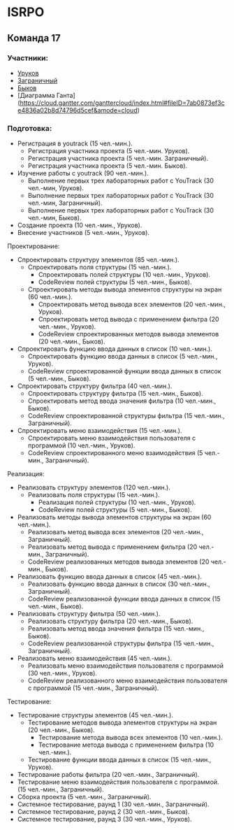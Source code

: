 # ISRPO
## Команда 17

### Участники:
 - [Уруков](https://github.com/URUKOVV)
 - [Заграничный](https://github.com/zagran-d)
 - [Быков](https://github.com/MaRoL-s)
 - [Диаграмма Ганта] (https://cloud.gantter.com/ganttercloud/index.html#fileID=7ab0873ef3ce4836a02b8d74796d5cef&amode=cloud)

### Подготовка:

 - Регистрация в youtrack (15 чел.-мин.).
	- Регистрация участника проекта (5 чел.-мин. Уруков).
	- Регистрация участника проекта (5 чел.-мин. Заграничный).
	- Регистрация участника проекта (5 чел.-мин. Быков).
 - Изучение работы с youtrack (90 чел.-мин.).
	- Выполнение первых трех лабораторных работ с YouTrack (30 чел.-мин, Уруков).
	- Выполнение первых трех лабораторных работ с YouTrack (30 чел.-мин, Заграничный).
	- Выполнение первых трех лабораторных работ с YouTrack (30 чел.-мин, Быков).  
 - Создание проекта (10 чел.-мин., Уруков). 
 - Внесение участников (5 чел.-мин., Уруков).

Проектирование:

 - Спроектировать структуру элементов (85 чел.-мин.).
	- Спроектировать поля структуры (15 чел.-мин.).
		- Спроектировать полей структуры (10 чел.-мин., Уруков).
		- CodeReview полей структуры (5 чел.-мин., Быков).
	- Спроектировать методы вывода элементов структуры на экран (60 чел.-мин.).
		- Спроектировать метод вывода всех элементов (20 чел.-мин., Уруков).
		- Спроектировать метод вывода с применением фильтра (20 чел.-мин., Уруков).
		- CodeReview спроектированных методов вывода элементов (20 чел.-мин., Быков).
  - Спроектировать функцию ввода данных в список (10 чел.-мин.).
	- Спроектировать функцию ввода данных в список (5 чел.-мин., Уруков).
	- CodeReview спроектированной функции ввода данных в список (5 чел.-мин., Быков).
 - Спроектировать структуру фильтра (40 чел.-мин.).
	- Спроектировать структуру фильтра (15 чел.-мин., Быков).
	- Спроектировать метод ввода значения фильтра (10 чел.-мин., Быков).
	- CodeReview спроектированной структуры фильтра (15 чел.-мин., Заграничный).  
 - Спроектировать меню взаимодействия (15 чел.-мин.).
	- Спроектировать меню взаимодействия пользователя с программой (10 чел.-мин., Уруков).
	- CodeReview спроектированного меню взаимодействия (5 чел.-мин., Заграничный).

Реализация:

 - Реализовать структуру элементов (120 чел.-мин.).
	- Реализовать поля структуры (15 чел.-мин.).
		- Реализация полей структуры (10 чел.-мин., Уруков).
		- CodeReview полей структуры (5 чел.-мин., Быков).
  - Реализовать методы вывода элементов структуры на экран (60 чел.-мин.).
	- Реализовать метод вывода всех элементов (20 чел.-мин., Заграничный).
	- Реализовать метод вывода с применением фильтра (20 чел.-мин., Заграничный).
	- CodeReview реализованных методов вывода элементов (20 чел.-мин., Быков).
  - Реализовать функцию ввода данных в список (45 чел.-мин.).
	- Реализовать функцию ввода данных в список (30 чел.-мин., Заграничный).
	- CodeReview реализованной функции ввода данных в список (15 чел.-мин., Быков).
 - Реализовать структуру фильтра (50 чел.-мин.).
	- Реализовать структуру фильтра (20 чел.-мин., Быков).
	- Реализовать метод ввода значения фильтра (15 чел.-мин., Быков).
	- CodeReview реализованной структуры фильтра (15 чел.-мин., Заграничный).  
 - Реализовать меню взаимодействия (45 чел.-мин.).
	- Реализовать меню взаимодействия пользователя с программой (30 чел.-мин., Уруков).
	- CodeReview реализованного меню взаимодействия пользователя с программой (15 чел.-мин., Заграничный).

Тестирование:

 - Тестирование структуры элементов (45 чел.-мин.).
	- Тестирование методов вывода элементов структуры на экран (20 чел.-мин., Быков).
		- Тестирование метода вывода всех элементов (10 чел.-мин.).
		- Тестирование метода вывода с применением фильтра (10 чел.-мин.).
	- Тестирование функции ввода данных в список (15 чел.-мин., Уруков).  
 - Тестирование работы фильтра (20 чел.-мин., Заграничный). 
 - Тестирование меню взаимодействия пользователя с программой. (15 чел.-мин., Заграничный). 
 - Сборка проекта (5 чел.-мин., Заграничный). 
 - Системное тестирование, раунд 1 (30 чел.-мин., Заграничный). 
 - Системное тестирование, раунд 2 (30 чел.-мин., Быков). 
 - Системное тестирование, раунд 3 (30 чел.-мин., Уруков).
 
